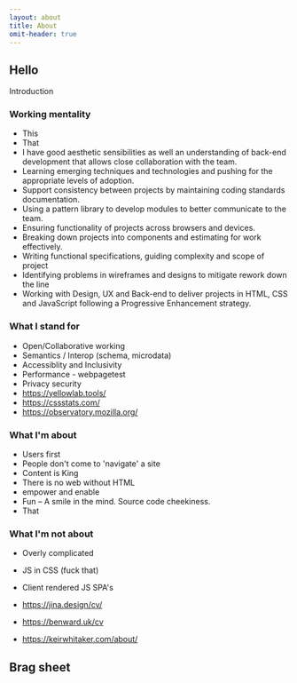 ```yaml
---
layout: about
title: About
omit-header: true
---
```

## Hello

Introduction

### Working mentality

* This
* That
* I have good aesthetic sensibilities as well an understanding of back-end development that allows close collaboration with the team.
* Learning emerging techniques and technologies and pushing for the appropriate levels of adoption.
* Support consistency between projects by maintaining coding standards documentation.
* Using a pattern library to develop modules to better communicate to the team.
* Ensuring functionality of projects across browsers and devices.
* Breaking down projects into components and estimating for work effectively.
* Writing functional specifications, guiding complexity and scope of project
* Identifying problems in wireframes and designs to mitigate rework down the line
* Working with Design, UX and Back-end to deliver projects in HTML, CSS and JavaScript following a Progressive Enhancement strategy.

### What I stand for

* Open/Collaborative working
* Semantics / Interop (schema, microdata)  
* Accessiblity and Inclusivity
* Performance - webpagetest
* Privacy security
* https://yellowlab.tools/
* https://cssstats.com/
* https://observatory.mozilla.org/

### What I'm about

* Users first
* People don't come to 'navigate' a site
* Content is King
* There is no web without HTML
* empower and enable
* Fun – A smile in the mind. Source code cheekiness.
* That

### What I'm not about

* Overly complicated
* JS in CSS (fuck that)
* Client rendered JS SPA's

* https://jina.design/cv/
* https://benward.uk/cv
* https://keirwhitaker.com/about/

## Brag sheet